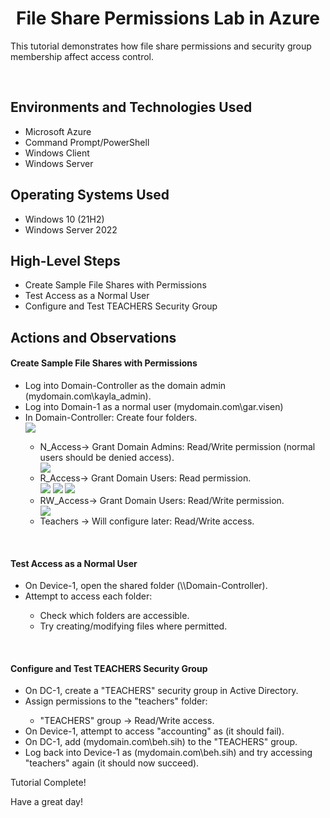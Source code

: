 
<p align="center">

</p>

<h1 align="center">File Share Permissions Lab in Azure</h1>
<p> This tutorial demonstrates how file share permissions and security group membership affect access control.
</p>
<br/>

<h2>Environments and Technologies Used</h2>

- Microsoft Azure
- Command Prompt/PowerShell
- Windows Client 
- Windows Server

<h2>Operating Systems Used </h2>

- Windows 10 (21H2)
- Windows Server 2022 

<h2>High-Level Steps</h2>

- Create Sample File Shares with Permissions
- Test Access as a Normal User
- Configure and Test TEACHERS Security Group

<h2>Actions and Observations</h2>

<h4>Create Sample File Shares with Permissions</h4>
<p>
<ul> 
  <li>Log into Domain-Controller as the domain admin (mydomain.com\kayla_admin).</li>
<li> Log into Domain-1 as a normal user (mydomain.com\gar.visen)</li>
  <li>In Domain-Controller: Create four folders.</li>
<img src="https://github.com/user-attachments/assets/6e59691a-247f-47af-b96c-8d6a67b6aa06"/>
  <ul>
<li>N_Access→ Grant Domain Admins: Read/Write permission (normal users should be denied access).</li>
<img src="![image](https://github.com/user-attachments/assets/7102fa8d-ccb7-479a-9608-ba2285e046f6)
"/>
<li>R_Access→ Grant Domain Users: Read permission.</li>
<img src="https://github.com/user-attachments/assets/a473649d-a359-4510-8027-0039a2946412"/>
    <img src="https://github.com/user-attachments/assets/363394f0-25d5-4e8f-b4b2-5c9c4914c4a4"/>
      <img src="https://github.com/user-attachments/assets/5b8270f3-1e1b-4cfb-8716-8cabc739c3f6"/> 
<li>RW_Access→ Grant Domain Users: Read/Write permission.</li>
<img src="https://github.com/user-attachments/assets/d8e787b3-410a-472c-abe0-ba955e162d6a"/>
<li>Teachers → Will configure later: Read/Write access.</li>
<img src=""/>
</ul>
  </ul>
</p>
  <br/>

  <h4>Test Access as a Normal User</h4>
<p>
<ul>
<li> On Device-1, open the shared folder (\\Domain-Controller).</li>
<li>Attempt to access each folder:</li>
<ul>
  <li>Check which folders are accessible.</li>
  <li>Try creating/modifying files where permitted.</li> 
  <img src=""/>
</ul>
</ul>
</p>
<br/>

  <h4>Configure and Test TEACHERS Security Group</h4>
<p>
<ul>
<li>On DC-1, create a "TEACHERS" security group in Active Directory.</li>
<img src=""/>
<li>Assign permissions to the "teachers" folder:</li>
<ul>
  <li>"TEACHERS" group → Read/Write access.</li>
  <img src=""/>
</ul>
<li>On Device-1, attempt to access "accounting" as <someuser> (it should fail).</li>
  <img src=""/>
  <li>On DC-1, add (mydomain.com\beh.sih) to the "TEACHERS" group.</li>
    <img src=""/>
<li>Log back into Device-1 as (mydomain.com\beh.sih) and try accessing "teachers" again (it should now succeed).</li>
  <img src=""/>
  </ul>
</p>
Tutorial Complete!

Have a great day!


